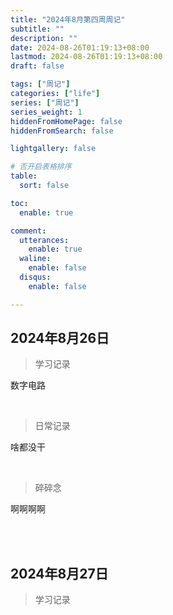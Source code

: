 ```yaml
---
title: "2024年8月第四周周记"
subtitle: ""
description: ""
date: 2024-08-26T01:19:13+08:00
lastmod: 2024-08-26T01:19:13+08:00
draft: false

tags: ["周记"]
categories: ["life"]
series: ["周记"]
series_weight: 1
hiddenFromHomePage: false
hiddenFromSearch: false

lightgallery: false

# 否开启表格排序
table:
  sort: false

toc:
  enable: true

comment:
  utterances:
    enable: true
  waline:
    enable: false
  disqus:
    enable: false

---
```


## 2024年8月26日

> 学习记录

数字电路

<br>

> 日常记录

啥都没干

<br>

> 碎碎念

啊啊啊啊

<br>

<br>

## 2024年8月27日

> 学习记录
